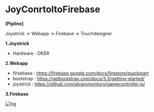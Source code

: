 # JoyConrtoltoFirebase

**[Pipline]**

Joystrick -> Webapp -> Firebase -> Touchdesigner

**1.Joystrick**
- Hardware : OKER

**2.Webapp**
- firsebase : https://firebase.google.com/docs/firestore/quickstart
- bootstrap  : https://getbootstrap.com/docs/3.3/getting-started/
- joystrick : https://github.com/alvaromontoro/gamecontroller.js/

**3.Firebase**

![bg](https://user-images.githubusercontent.com/17475338/126764234-9526a434-6799-427c-9c3b-5456152fa308.PNG)
